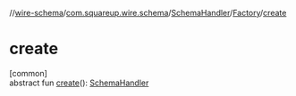 //[wire-schema](../../../../index.md)/[com.squareup.wire.schema](../../index.md)/[SchemaHandler](../index.md)/[Factory](index.md)/[create](create.md)

# create

[common]\
abstract fun [create](create.md)(): [SchemaHandler](../index.md)
